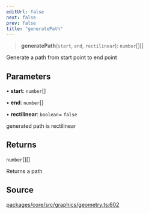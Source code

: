 ```yaml
---
editUrl: false
next: false
prev: false
title: "generatePath"
---
```


> **generatePath**(`start`, `end`, `rectilinear`): `number`[][]

Generate a path from start point to end point

## Parameters

• **start**: `number`[]

• **end**: `number`[]

• **rectilinear**: `boolean`= `false`

generated path is rectilinear

## Returns

`number`[][]

Returns a path

## Source

[packages/core/src/graphics/geometry.ts:602](https://github.com/dgmjs/dgmjs/blob/main/packages/core/src/graphics/geometry.ts#L602)
